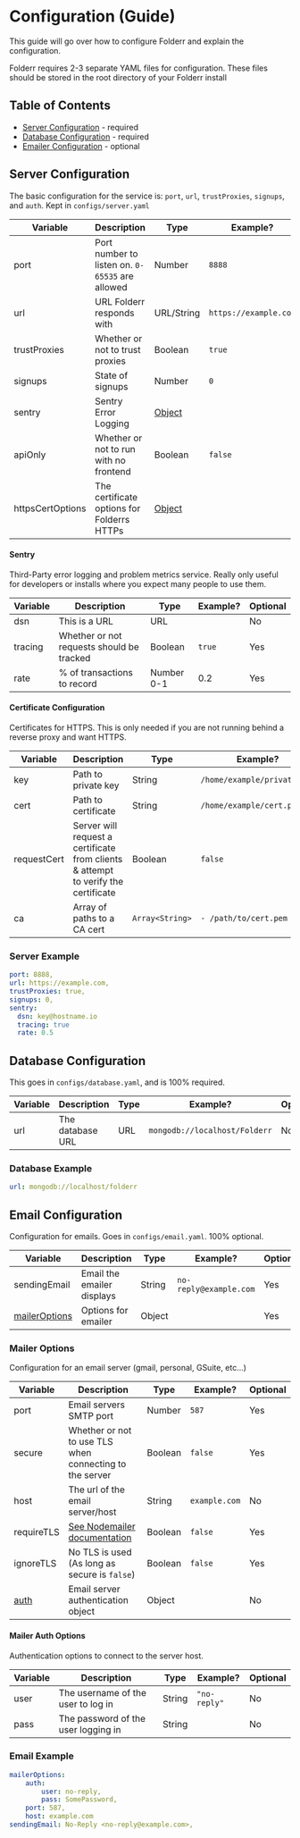 # Configuration (Guide)

This guide will go over how to configure Folderr and explain the configuration.

Folderr requires 2-3 separate YAML files for configuration. These files should be stored in the root directory of your Folderr install

## Table of Contents

* [Server Configuration](#server-configuration) - required
* [Database Configuration](#database-configuration) - required
* [Emailer Configuration](#email-configuration) - optional


## Server Configuration

The basic configuration for the service is: `port`, `url`, `trustProxies`, `signups`, and `auth`. Kept in `configs/server.yaml`

Variable     | Description                                            | Type              | Example?                  | Optional
------------ | ------------------------------------------------------ | ----------------- | ------------------------- | ---
port             | Port number to listen on. `0-65535` are allowed    | Number            | `8888`                | Yes
url              | URL Folderr responds with                          | URL/String        | `https://example.com` | No
trustProxies     | Whether or not to trust proxies                    | Boolean           | `true`                | Yes
signups          | State of signups                                   | Number            | `0`                   | No
sentry           | Sentry Error Logging                               | [Object](#sentry) |                       | Yes
apiOnly          | Whether or not to run with no frontend             | Boolean           | `false`               | Yes
httpsCertOptions | The certificate options for Folderrs HTTPs         | [Object](#certificate-configuration) | | For insances behind a proxy.

#### Sentry

Third-Party error logging and problem metrics service. Really only useful for developers or installs where you expect many people to use them.

Variable     | Description                                | Type       | Example? | Optional
------------ | ------------------------------------------ | ---------- | -------- | ---
dsn          | This is a URL                              | URL        |          | No
tracing      | Whether or not requests should be tracked  | Boolean    | `true`   | Yes
rate         | % of transactions to record                | Number 0-1 | 0.2      | Yes

#### Certificate Configuration

Certificates for HTTPS. This is only needed if you are not running behind a reverse proxy and want HTTPS.

Variable    | Description                                                                        | Type            | Example?                    | Optional
----------- | ---------------------------------------------------------------------------------- | --------------- | --------------------------- | ---
key         | Path to private key                                                                | String          | `/home/example/private.key` | No
cert        | Path to certificate                                                                | String          | `/home/example/cert.pem`    | No
requestCert | Server will request a certificate from clients & attempt to verify the certificate | Boolean         | `false`                     | Yes
ca          | Array of paths to a CA cert                                                        | `Array<String>` | `- /path/to/cert.pem`     | Yes

### Server Example

```yaml
port: 8888,
url: https://example.com,
trustProxies: true,
signups: 0,
sentry:
  dsn: key@hostname.io
  tracing: true
  rate: 0.5
```

## Database Configuration

This goes in `configs/database.yaml`, and is 100% required.

Variable     | Description       | Type | Example?                      | Optional
------------ | ----------------- | ---- | ----------------------------- | ---
url          | The database URL  | URL  | `mongodb://localhost/Folderr` | No


### Database Example

```yaml
url: mongodb://localhost/folderr
```

## Email Configuration

Configuration for emails. Goes in `configs/email.yaml`. 100% optional.

Variable                         | Description                | Type   | Example?               | Optional
-------------------------------- | -------------------------- | ------ | ---------------------- | ---
sendingEmail                     | Email the emailer displays | String | `no-reply@example.com` | Yes
[mailerOptions](#mailer-options) | Options for emailer        | Object |                        | Yes

### Mailer Options

Configuration for an email server (gmail, personal, GSuite, etc...)

Variable   | Description                                                                                | Type    | Example?      | Optional
---------- | ------------------------------------------------------------------------------------------ | ------- | ------------- | ----
port                         | Email servers SMTP port                                                  | Number  | `587`         | Yes
secure                       | Whether or not to use TLS when connecting to the server                  | Boolean | `false`       | Yes
host                         | The url of the email server/host                                         | String  | `example.com` | No
requireTLS                   | [See Nodemailer documentation](https://nodemailer.com/smtp/#tls-options) | Boolean | `false`       | Yes
ignoreTLS                    | No TLS is used (As long as secure is `false`)                            | Boolean | `false`       | Yes
[auth](#mailer-auth-options) | Email server authentication object                                       | Object  |               | No

#### Mailer Auth Options

Authentication options to connect to the server host.

Variable                 | Description                         | Type   | Example?      | Optional
------------------------ | ----------------------------------- | ------ | ------------- | ---
user                     | The username of the user to log in  | String | `"no-reply"`  | No
pass                     | The password of the user logging in | String |               | No

### Email Example

```yaml
mailerOptions:
    auth: 
        user: no-reply,
        pass: SomePassword,
    port: 587,
    host: example.com
sendingEmail: No-Reply <no-reply@example.com>,
```
